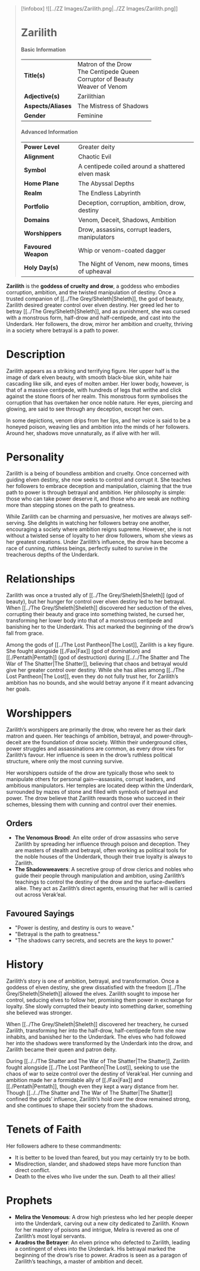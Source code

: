 > [!infobox]
> ![[../ZZ Images/Zarilith.png|../ZZ Images/Zarilith.png]]  
> # Zarilith
> #### Basic Information
> |  |   |
> |---|---|
> | **Title(s)** | Matron of the Drow<br>The Centipede Queen<br>Corruptor of Beauty<br>Weaver of Venom |
> | **Adjective(s)** | Zarilithian |
> | **Aspects/Aliases** | The Mistress of Shadows |
> | **Gender** | Feminine |
> 
> #### Advanced Information
> |  |  | 
> | --- | --- |
> | **Power Level** | Greater deity |
> | **Alignment** | Chaotic Evil |
> | **Symbol** | A centipede coiled around a shattered elven mask |
> | **Home Plane** | The Abyssal Depths |
> | **Realm** | The Endless Labyrinth |
> | **Portfolio** | Deception, corruption, ambition, drow, destiny |
> | **Domains** | Venom, Deceit, Shadows, Ambition |
> | **Worshippers** | Drow, assassins, corrupt leaders, manipulators |
> | **Favoured Weapon** | Whip or venom-coated dagger |
> | **Holy Day(s)** | The Night of Venom, new moons, times of upheaval |

**Zarilith** is the **goddess of cruelty and drow**, a goddess who embodies corruption, ambition, and the twisted manipulation of destiny. Once a trusted companion of [[../The Grey/Sheleth|Sheleth]], the god of beauty, Zarilith desired greater control over elven destiny. Her greed led her to betray [[../The Grey/Sheleth|Sheleth]], and as punishment, she was cursed with a monstrous form, half-drow and half-centipede, and cast into the Underdark. Her followers, the drow, mirror her ambition and cruelty, thriving in a society where betrayal is a path to power.

# Description
Zarilith appears as a striking and terrifying figure. Her upper half is the image of dark elven beauty, with smooth black-blue skin, white hair cascading like silk, and eyes of molten amber. Her lower body, however, is that of a massive centipede, with hundreds of legs that writhe and click against the stone floors of her realm. This monstrous form symbolises the corruption that has overtaken her once noble nature. Her eyes, piercing and glowing, are said to see through any deception, except her own.

In some depictions, venom drips from her lips, and her voice is said to be a honeyed poison, weaving lies and ambition into the minds of her followers. Around her, shadows move unnaturally, as if alive with her will.

# Personality
Zarilith is a being of boundless ambition and cruelty. Once concerned with guiding elven destiny, she now seeks to control and corrupt it. She teaches her followers to embrace deception and manipulation, claiming that the true path to power is through betrayal and ambition. Her philosophy is simple: those who can take power deserve it, and those who are weak are nothing more than stepping stones on the path to greatness.

While Zarilith can be charming and persuasive, her motives are always self-serving. She delights in watching her followers betray one another, encouraging a society where ambition reigns supreme. However, she is not without a twisted sense of loyalty to her drow followers, whom she views as her greatest creations. Under Zarilith’s influence, the drow have become a race of cunning, ruthless beings, perfectly suited to survive in the treacherous depths of the Underdark.

# Relationships
Zarilith was once a trusted ally of [[../The Grey/Sheleth|Sheleth]] (god of beauty), but her hunger for control over elven destiny led to her betrayal. When [[../The Grey/Sheleth|Sheleth]] discovered her seduction of the elves, corrupting their beauty and grace into something twisted, he cursed her, transforming her lower body into that of a monstrous centipede and banishing her to the Underdark. This act marked the beginning of the drow’s fall from grace.

Among the gods of [[../The Lost Pantheon|The Lost]], Zarilith is a key figure. She fought alongside [[./Fax|Fax]] (god of domination) and [[./Pentath|Pentath]] (god of destruction) during [[../../The Shatter and The War of The Shatter|The Shatter]], believing that chaos and betrayal would give her greater control over destiny. While she has allies among [[../The Lost Pantheon|The Lost]], even they do not fully trust her, for Zarilith’s ambition has no bounds, and she would betray anyone if it meant advancing her goals.

# Worshippers
Zarilith’s worshippers are primarily the drow, who revere her as their dark matron and queen. Her teachings of ambition, betrayal, and power-through-deceit are the foundation of drow society. Within their underground cities, power struggles and assassinations are common, as every drow vies for Zarilith’s favour. Her influence is seen in the drow’s ruthless political structure, where only the most cunning survive.

Her worshippers outside of the drow are typically those who seek to manipulate others for personal gain—assassins, corrupt leaders, and ambitious manipulators. Her temples are located deep within the Underdark, surrounded by mazes of stone and filled with symbols of betrayal and power. The drow believe that Zarilith rewards those who succeed in their schemes, blessing them with cunning and control over their enemies.

## Orders
- **The Venomous Brood**: An elite order of drow assassins who serve Zarilith by spreading her influence through poison and deception. They are masters of stealth and betrayal, often working as political tools for the noble houses of the Underdark, though their true loyalty is always to Zarilith.
- **The Shadowweavers**: A secretive group of drow clerics and nobles who guide their people through manipulation and ambition, using Zarilith’s teachings to control the destiny of the drow and the surface-dwellers alike. They act as Zarilith’s direct agents, ensuring that her will is carried out across Verak’eal.

## Favoured Sayings
- "Power is destiny, and destiny is ours to weave."
- "Betrayal is the path to greatness."
- "The shadows carry secrets, and secrets are the keys to power."

# History
Zarilith’s story is one of ambition, betrayal, and transformation. Once a goddess of elven destiny, she grew dissatisfied with the freedom [[../The Grey/Sheleth|Sheleth]] allowed the elves. Zarilith sought to impose her control, seducing elves to follow her, promising them power in exchange for loyalty. She slowly corrupted their beauty into something darker, something she believed was stronger.

When [[../The Grey/Sheleth|Sheleth]] discovered her treachery, he cursed Zarilith, transforming her into the half-drow, half-centipede form she now inhabits, and banished her to the Underdark. The elves who had followed her into the shadows were transformed by the Underdark into the drow, and Zarilith became their queen and patron deity. 

During [[../../The Shatter and The War of The Shatter|The Shatter]], Zarilith fought alongside [[../The Lost Pantheon|The Lost]], seeking to use the chaos of war to seize control over the destiny of Verak’eal. Her cunning and ambition made her a formidable ally of [[./Fax|Fax]] and [[./Pentath|Pentath]], though even they kept a wary distance from her. Though [[../../The Shatter and The War of The Shatter|The Shatter]] confined the gods’ influence, Zarilith’s hold over the drow remained strong, and she continues to shape their society from the shadows.

# Tenets of Faith
Her followers adhere to these commandments:
- It is better to be loved than feared, but you may certainly try to be both.
- Misdirection, slander, and shadowed steps have more function than direct conflict.
- Death to the elves who live under the sun. Death to all their allies!

# Prophets
- **Melira the Venomous**: A drow high priestess who led her people deeper into the Underdark, carving out a new city dedicated to Zarilith. Known for her mastery of poisons and intrigue, Melira is revered as one of Zarilith’s most loyal servants.
- **Aradros the Betrayer**: An elven prince who defected to Zarilith, leading a contingent of elves into the Underdark. His betrayal marked the beginning of the drow’s rise to power. Aradros is seen as a paragon of Zarilith’s teachings, a master of ambition and deceit.
